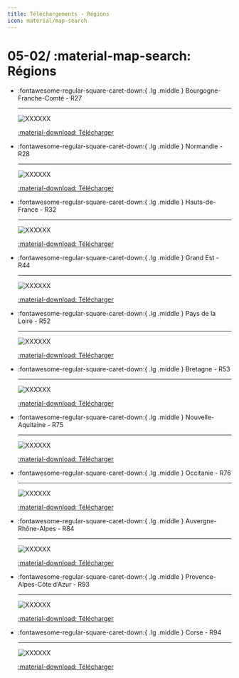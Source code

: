 ```yaml
---
title: Téléchargements - Régions
icon: material/map-search
---
```


# 05-02/ :material-map-search: Régions

<div class="grid cards" markdown>

-   :fontawesome-regular-square-caret-down:{ .lg .middle } Bourgogne-Franche-Comté - R27

    ---

    ![XXXXXX](../../assets/images/downloads/regions/region-bourgogne-franche-comte-r27-tom-morel--bwvVRJYnBU-unsplash.jpg)

    [:material-download: Télécharger](#)


-   :fontawesome-regular-square-caret-down:{ .lg .middle } Normandie - R28

    ---

    ![XXXXXX](../../assets/images/downloads/regions/region-normandie-r28-myrlene-numa-dpsGypROkCc-unsplash.jpg)

    [:material-download: Télécharger](#)


-   :fontawesome-regular-square-caret-down:{ .lg .middle } Hauts-de-France - R32

    ---

    ![XXXXXX](../../assets/images/downloads/regions/region-hauts-france-r32-thomas-e93YwUc1lTQ-unsplash.jpg)

    [:material-download: Télécharger](#)


-   :fontawesome-regular-square-caret-down:{ .lg .middle } Grand Est - R44

    ---

    ![XXXXXX](../../assets/images/downloads/regions/region-grand-est-r44-julien-verneaut-woZCb0dmToM-unsplash.jpg)

    [:material-download: Télécharger](#)


-   :fontawesome-regular-square-caret-down:{ .lg .middle } Pays de la Loire - R52

    ---

    ![XXXXXX](../../assets/images/downloads/regions/region-pays-loire-r52-wilfried-santer-EpWAmk1WbNA-unsplash.jpg)

    [:material-download: Télécharger](#)


-   :fontawesome-regular-square-caret-down:{ .lg .middle } Bretagne - R53

    ---

    ![XXXXXX](../../assets/images/downloads/regions/region-bretagne-r52-auriane-clement-zEsvh75-g-0-unsplash.jpg)

    [:material-download: Télécharger](#)


-   :fontawesome-regular-square-caret-down:{ .lg .middle } Nouvelle-Aquitaine - R75

    ---

    ![XXXXXX](../../assets/images/downloads/regions/region-nouvelle-aquitaine-r75-pass-imagination-E5sGCauMr6Q-unsplash.jpg)

    [:material-download: Télécharger](#)


-   :fontawesome-regular-square-caret-down:{ .lg .middle } Occitanie - R76

    ---

    ![XXXXXX](../../assets/images/downloads/regions/GARMIN_IGN_BDTOPO_R76.png)

    [:material-download: Télécharger](#)


-   :fontawesome-regular-square-caret-down:{ .lg .middle } Auvergne-Rhône-Alpes - R84

    ---

    ![XXXXXX](../../assets/images/downloads/regions/GARMIN_IGN_BDTOPO_R84.png)

    [:material-download: Télécharger](#)


-   :fontawesome-regular-square-caret-down:{ .lg .middle } Provence-Alpes-Côte d’Azur - R93

    ---

    ![XXXXXX](../../assets/images/downloads/regions/GARMIN_IGN_BDTOPO_R93.png)

    [:material-download: Télécharger](#)


-   :fontawesome-regular-square-caret-down:{ .lg .middle } Corse - R94

    ---

    ![XXXXXX](../../assets/images/downloads/regions/GARMIN_IGN_BDTOPO_R94.png)

    [:material-download: Télécharger](#)

</div>

